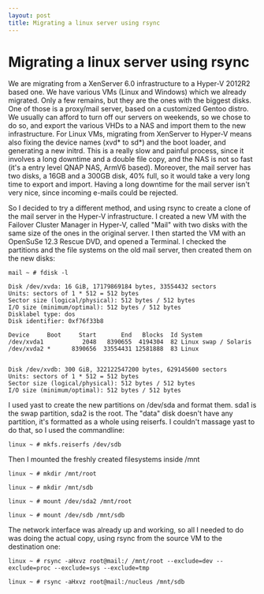 ```yaml
---
layout: post
title: Migrating a linux server using rsync
---
```


Migrating a linux server using rsync
=======

We are migrating from a XenServer 6.0 infrastructure to a Hyper-V 2012R2 based one. We have various VMs (Linux and Windows) which we already migrated.
Only a few remains, but they are the ones with the biggest disks. One of those is a proxy/mail server, based on a customized Gentoo distro.
We usually can afford to turn off our servers on weekends, so we chose to do so, and export the various VHDs to a NAS and import them to the new infrastructure.
For Linux VMs, migrating from XenServer to Hyper-V means also fixing the device names (xvd* to sd\*) and the boot loader, and generating a new initrd.
This is a really slow and painful process, since it involves a long downtime and a double file copy, and the NAS is not so fast (it's a entry level QNAP NAS, ArmV6 based).
Moreover, the mail server has two disks, a 16GB and a 300GB disk, 40% full, so it would take a very long time to export and import. Having a long downtime for the mail server isn't very nice, since incoming e-mails could be rejected.

So I decided to try a different method, and using rsync to create a clone of the mail server in the Hyper-V infrastructure.
I created a new VM with the Failover Cluster Manager in Hyper-V, called "Mail" with two disks with the same size of the ones in the original server.
I then started the VM with an OpenSuSe 12.3 Rescue DVD, and opened a Terminal.
I checked the partitions and the file systems on the old mail server, then created them on the new disks:
 
	mail ~ # fdisk -l

	Disk /dev/xvda: 16 GiB, 17179869184 bytes, 33554432 sectors
	Units: sectors of 1 * 512 = 512 bytes
	Sector size (logical/physical): 512 bytes / 512 bytes
	I/O size (minimum/optimal): 512 bytes / 512 bytes
	Disklabel type: dos
	Disk identifier: 0xf76f33b8

	Device     Boot     Start       End   Blocks  Id System
	/dev/xvda1           2048   8390655  4194304  82 Linux swap / Solaris
	/dev/xvda2 *      8390656  33554431 12581888  83 Linux


	Disk /dev/xvdb: 300 GiB, 322122547200 bytes, 629145600 sectors
	Units: sectors of 1 * 512 = 512 bytes
	Sector size (logical/physical): 512 bytes / 512 bytes
	I/O size (minimum/optimal): 512 bytes / 512 bytes


I used yast to create the new partitions on /dev/sda and format them. sda1 is the swap partition, sda2 is the root.
The "data" disk doesn't have any partition, it's formatted as a whole using reiserfs. I couldn't massage yast to do that, so I used the commandline:

	linux ~ # mkfs.reiserfs /dev/sdb

Then I mounted the freshly created filesystems inside /mnt

	linux ~ # mkdir /mnt/root

	linux ~ # mkdir /mnt/sdb

	linux ~ # mount /dev/sda2 /mnt/root

	linux ~ # mount /dev/sdb /mnt/sdb

The network interface was already up and working, so all I needed to do was doing the actual copy, using rsync from the source VM to the destination one:

	linux ~ # rsync -aHxvz root@mail:/ /mnt/root --exclude=dev --exclude=proc --exclude=sys --exclude=tmp

	linux ~ # rsync -aHxvz root@mail:/nucleus /mnt/sdb



